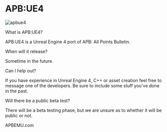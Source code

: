 # APB:UE4

![apbue4](https://i.imgur.com/aMXprTl.png)

What is APB:UE4?

APB:UE4 is a Unreal Engine 4 port of APB: All Points Bulletin. 

When will it release?

Sometime in the future.

Can I help out?

If you have experience in Unreal Engine 4, C++ or asset creation feel free to message one of the developers. Be sure to include some stuff you've done in the past.

Will there be a public beta test?

There will be a beta testing phase, but we are unsure as to whether it will be public or not.

APBEMU.com
